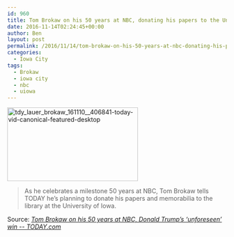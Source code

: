 ```yaml
---
id: 960
title: Tom Brokaw on his 50 years at NBC, donating his papers to the University of Iowa
date: 2016-11-14T02:24:45+00:00
author: Ben
layout: post
permalink: /2016/11/14/tom-brokaw-on-his-50-years-at-nbc-donating-his-papers-to-the-university-of-iowa/
categories:
  - Iowa City
tags:
  - Brokaw
  - iowa city
  - nbc
  - uiowa
---
```

[<img class="alignnone size-medium wp-image-961" src="http://www.benjaminoakes.com/wp-content/uploads/2016/11/tdy_lauer_brokaw_161110__406841.today-vid-canonical-featured-desktop-300x169-1.jpg" alt="tdy_lauer_brokaw_161110__406841-today-vid-canonical-featured-desktop" width="300" height="169" />](http://www.benjaminoakes.com/wp-content/uploads/2016/11/tdy_lauer_brokaw_161110__406841.today-vid-canonical-featured-desktop.jpg)

> As he celebrates a milestone 50 years at NBC, Tom Brokaw tells TODAY he’s planning to donate his papers and memorabilia to the library at the University of Iowa.

Source: _[Tom Brokaw on his 50 years at NBC, Donald Trump’s ‘unforeseen’ win -- TODAY.com](http://www.today.com/video/tom-brokaw-on-his-50-years-at-nbc-donald-trump-s-unforeseen-win-805618755912)_